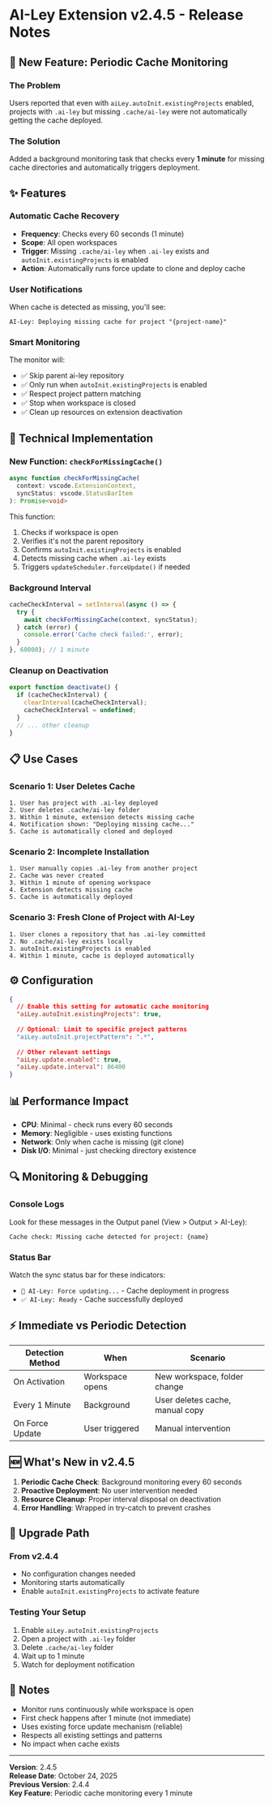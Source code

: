 # AI-Ley Extension v2.4.5 - Release Notes

## 🚀 New Feature: Periodic Cache Monitoring

### The Problem
Users reported that even with `aiLey.autoInit.existingProjects` enabled, projects with `.ai-ley` but missing `.cache/ai-ley` were not automatically getting the cache deployed.

### The Solution
Added a background monitoring task that checks every **1 minute** for missing cache directories and automatically triggers deployment.

## ✨ Features

### Automatic Cache Recovery
- **Frequency**: Checks every 60 seconds (1 minute)
- **Scope**: All open workspaces
- **Trigger**: Missing `.cache/ai-ley` when `.ai-ley` exists and `autoInit.existingProjects` is enabled
- **Action**: Automatically runs force update to clone and deploy cache

### User Notifications
When cache is detected as missing, you'll see:
```
AI-Ley: Deploying missing cache for project "{project-name}"
```

### Smart Monitoring
The monitor will:
- ✅ Skip parent ai-ley repository
- ✅ Only run when `autoInit.existingProjects` is enabled
- ✅ Respect project pattern matching
- ✅ Stop when workspace is closed
- ✅ Clean up resources on extension deactivation

## 🔧 Technical Implementation

### New Function: `checkForMissingCache()`
```typescript
async function checkForMissingCache(
  context: vscode.ExtensionContext, 
  syncStatus: vscode.StatusBarItem
): Promise<void>
```

This function:
1. Checks if workspace is open
2. Verifies it's not the parent repository
3. Confirms `autoInit.existingProjects` is enabled
4. Detects missing cache when `.ai-ley` exists
5. Triggers `updateScheduler.forceUpdate()` if needed

### Background Interval
```typescript
cacheCheckInterval = setInterval(async () => {
  try {
    await checkForMissingCache(context, syncStatus);
  } catch (error) {
    console.error('Cache check failed:', error);
  }
}, 60000); // 1 minute
```

### Cleanup on Deactivation
```typescript
export function deactivate() {
  if (cacheCheckInterval) {
    clearInterval(cacheCheckInterval);
    cacheCheckInterval = undefined;
  }
  // ... other cleanup
}
```

## 📋 Use Cases

### Scenario 1: User Deletes Cache
```
1. User has project with .ai-ley deployed
2. User deletes .cache/ai-ley folder
3. Within 1 minute, extension detects missing cache
4. Notification shown: "Deploying missing cache..."
5. Cache is automatically cloned and deployed
```

### Scenario 2: Incomplete Installation
```
1. User manually copies .ai-ley from another project
2. Cache was never created
3. Within 1 minute of opening workspace
4. Extension detects missing cache
5. Cache is automatically deployed
```

### Scenario 3: Fresh Clone of Project with AI-Ley
```
1. User clones a repository that has .ai-ley committed
2. No .cache/ai-ley exists locally
3. autoInit.existingProjects is enabled
4. Within 1 minute, cache is deployed automatically
```

## ⚙️ Configuration

```json
{
  // Enable this setting for automatic cache monitoring
  "aiLey.autoInit.existingProjects": true,
  
  // Optional: Limit to specific project patterns
  "aiLey.autoInit.projectPattern": ".*",
  
  // Other relevant settings
  "aiLey.update.enabled": true,
  "aiLey.update.interval": 86400
}
```

## 📊 Performance Impact

- **CPU**: Minimal - check runs every 60 seconds
- **Memory**: Negligible - uses existing functions
- **Network**: Only when cache is missing (git clone)
- **Disk I/O**: Minimal - just checking directory existence

## 🔍 Monitoring & Debugging

### Console Logs
Look for these messages in the Output panel (View > Output > AI-Ley):

```
Cache check: Missing cache detected for project: {name}
```

### Status Bar
Watch the sync status bar for these indicators:
- `🔄 AI-Ley: Force updating...` - Cache deployment in progress
- `✅ AI-Ley: Ready` - Cache successfully deployed

## ⚡ Immediate vs Periodic Detection

| Detection Method | When | Scenario |
|-----------------|------|----------|
| On Activation | Workspace opens | New workspace, folder change |
| Every 1 Minute | Background | User deletes cache, manual copy |
| On Force Update | User triggered | Manual intervention |

## 🆕 What's New in v2.4.5

1. **Periodic Cache Check**: Background monitoring every 60 seconds
2. **Proactive Deployment**: No user intervention needed
3. **Resource Cleanup**: Proper interval disposal on deactivation
4. **Error Handling**: Wrapped in try-catch to prevent crashes

## 🔄 Upgrade Path

### From v2.4.4
- No configuration changes needed
- Monitoring starts automatically
- Enable `autoInit.existingProjects` to activate feature

### Testing Your Setup
1. Enable `aiLey.autoInit.existingProjects`
2. Open a project with `.ai-ley` folder
3. Delete `.cache/ai-ley` folder
4. Wait up to 1 minute
5. Watch for deployment notification

## 📝 Notes

- Monitor runs continuously while workspace is open
- First check happens after 1 minute (not immediate)
- Uses existing force update mechanism (reliable)
- Respects all existing settings and patterns
- No impact when cache exists

---

**Version**: 2.4.5  
**Release Date**: October 24, 2025  
**Previous Version**: 2.4.4  
**Key Feature**: Periodic cache monitoring every 1 minute
